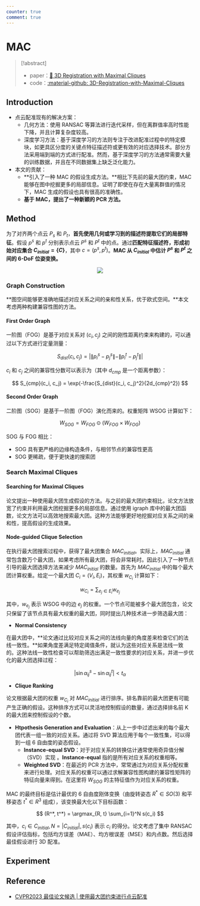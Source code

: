 ```yaml
---
counter: true
comment: true
---
```


# MAC


> [!abstract]
> - paper：[:book: 3D Registration with Maximal Cliques](https://arxiv.org/abs/2305.10854)
> - code：[:material-github: 3D-Registration-with-Maximal-Cliques](https://github.com/zhangxy0517/3D-Registration-with-Maximal-Cliques)

## Introduction

- 点云配准现有的解决方案：
    - 几何方法：使用 RANSAC 等算法进行迭代采样，但在离群值率高时性能下降，并且计算复杂度较高。
    - 深度学习方法：基于深度学习的方法则专注于改进配准过程中的特定模块，如更具区分度的关键点特征描述符或更有效的对应选择技术。部分方法采用端到端的方式进行配准。然而，基于深度学习的方法通常需要大量的训练数据，并且在不同数据集上缺乏泛化能力。
- 本文的贡献：
    - **引入了一种 MAC 的假设生成方法。**相比下先前的最大团约束，MAC 能够在图中挖掘更多的局部信息。证明了即使在存在大量离群值的情况下，MAC 生成的假设也具有很高的准确性。
    - **基于 MAC，提出了一种新颖的 PCR 方法。**

## Method

为了对齐两个点云 $P_s$ 和 $P_t$，**首先使用几何或学习到的描述符提取它们的局部特征**。假设 $p^s$ 和 $p^t$ 分别表示点云 $P^s$ 和 $P^t$ 中的点。通过**匹配特征描述符，形成初始对应集合 $C_{initial}=\{C\}$**，其中 $c=(p^s, p^t)$。**MAC 从 $C_{initial}$ 中估计 $P^s$ 和 $P^t$ 之间的 6-DoF 位姿变换。**

<center><img src="https://note.jujimeizuo.cn/assets/images/cv/pcd/MAC-1.jpg"></center>

### Graph Construction

**图空间能够更准确地描述对应关系之间的亲和性关系，优于欧式空间。**本文考虑两种构建兼容性图的方法。

#### First Order Graph

一阶图（FOG）是基于对应关系对 $(c_i, c_j)$ 之间的刚性距离约束来构建的，可以通过以下方式进行定量测量：

$$
S_{dist}(c_i, c_j) = \left | \| p_{i}^s - p_{j}^s \| - \| p_{i}^t - p_{j}^t \| \right |
$$

$c_i$ 和 $c_j$ 之间的兼容性分数可以表示为（其中 $d_{cmp}$ 是一个距离参数）：

$$
S_{cmp}(c_i, c_j) = \exp(-\frac{S_{dist}(c_i, c_j)^2}{2d_{cmp}^2})
$$

#### Second Order Graph

二阶图（SOG）是基于一阶图（FOG）演化而来的。权重矩阵 WSOG 计算如下：

$$
W_{SOG} = W_{FOG} \odot (W_{FOG}  \times W_{FOG})
$$

SOG 与 FOG 相比：

- SOG 具有更严格的边缘构造条件，与相邻节点的兼容性更高
- SOG 更稀疏，便于更快速的搜索团

### Search Maximal Cliques

#### Searching for Maximal Cliques

论文提出一种使用最大团生成假设的方法。与之前的最大团约束相比，论文方法放宽了约束并利用最大团挖掘更多的局部信息。通过使用 igraph 库中的最大团函数，论文方法可以高效地搜索最大团。这种方法能够更好地挖掘对应关系之间的亲和性，提高假设的生成效果。

#### Node-guided Clique Selection

在执行最大团搜索过程中，获得了最大团集合 $MAC_{initial}$。实际上，$MAC_{initial}$ 通常包含数万个最大团，如果考虑所有最大团，将会非常耗时。因此引入了一种节点引导的最大团选择方法来减少 $MAC_{initial}$ 的数量。首先为 $MAC_{initial}$ 中的每个最大团计算权重。给定一个最大团 $C_i=(V_i, E_i)$，其权重 $w_{C_i}$ 计算如下：

$$
w_{C_i} = \sum_{e_j \in E_i} w_{e_j}
$$

其中，$w_{e_j}$ 表示 WSOG 中的边 $e_j$ 的权重。一个节点可能被多个最大团包含，论文只保留了该节点具有最大权重的最大团，同时提出几种技术进一步筛选最大团：

- **Normal Consistency**

在最大团中，**论文通过比较对应关系之间的法线向量的角度差来检查它们的法线一致性。**如果角度差满足特定阈值条件，就认为这些对应关系是法线一致的。这种法线一致性检查可以帮助筛选出满足一致性要求的对应关系，并进一步优化的最大团选择过程：

$$
\left | \sin  \alpha_{ij}^s - \sin \alpha_{ij}^t \right | < t_{\alpha}
$$

- **Clique Ranking**

论文根据最大团的权重 $w_{C_i}$ 对 $MAC_{initial}$ 进行排序。排名靠前的最大团更有可能产生正确的假设。这种排序方式可以灵活地控制假设的数量，通过选择排名前 K 的最大团来控制假设的个数。

- **Htpothesis Generation and Evaluation**：从上一步中过滤出来的每个最大团代表一组一致的对应关系。通过将 SVD 算法应用于每个一致性集，可以得到一组 6 自由度的姿态假设。
    - **Instance-equal SVD**：对于对应关系的转换估计通常使用奇异值分解（SVD）实现 。**Instance-equal** 指的是所有对应关系的权重相等。
    - **Weighted SVD**：在最近的 PCR 方法中，常常通过为对应关系分配权重来进行处理。对应关系的权重可以通过求解兼容性图构建的兼容性矩阵的特征向量来得到。在这里将 $W_{SOG}$ 的主特征值作为对应关系的权重。

MAC 的最终目标是估计最优的 6 自由度刚体变换（由旋转姿态 $R^* \in SO(3)$ 和平移姿态 $t^* \in R^3$ 组成），该变换最大化以下目标函数：

$$
(R^*, t^*) = \argmax_{R, t} \sum_{i=1}^N s(c_i)
$$

其中，$c_i \in C_{initial}, N = |C_{initial}|, s(c_i)$ 表示 $c_i$ 的得分。论文考虑了集中 RANSAC 假设评估指标，包括均方误差（MAE）、均方根误差（MSE）和内点数。然后选择最佳假设进行 3D 配准。

## Experiment



## Reference



- [CVPR2023 最佳论文候选 | 使用最大团约束进行点云配准](https://blog.csdn.net/CVHub/article/details/131039318)